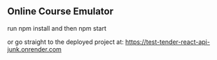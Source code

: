 ## Online Course Emulator

run npm install and then npm start

or go straight to the deployed project at:
https://test-tender-react-api-junk.onrender.com
